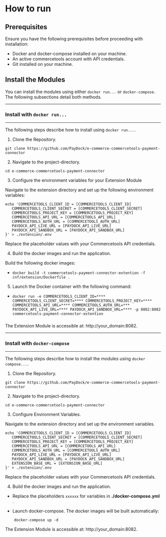 # How to run

## Prerequisites

Ensure you have the following prerequisites before proceeding with installation:

- Docker and docker-compose installed on your machine.
- An active commercetools account with API credentials.
- Git installed on your machine.


## Install the Modules

You can install the modules using either `docker run...` or `docker-compose`. The following subsections detail both methods.

---
### Install with `docker run...`
---

The following steps describe how to install using `docker run...`.

1. Clone the Repository.

```
git clone https://github.com/PayDock/e-commerce-commercetools-payment-connector
```

2. Navigate to the project-directory.
```
cd e-commerce-commercetools-payment-connector
```

3. Configure the environment variables for your Extension Module


Navigate to the extension directory and set up the following environment variables:

```
echo 'COMMERCETOOLS_CLIENT_ID = [COMMERCETOOLS_CLIENT_ID]
   COMMERCETOOLS_CLIENT_SECRET = [COMMERCETOOLS_CLIENT_SECRET]
   COMMERCETOOLS_PROJECT_KEY = [COMMERCETOOLS_PROJECT_KEY]
   COMMERCETOOLS_API_URL = [COMMERCETOOLS_API_URL]
   COMMERCETOOLS_AUTH_URL = [COMMERCETOOLS_AUTH_URL]
   PAYDOCK_API_LIVE_URL = [PAYDOCK_API_LIVE_URL]
   PAYDOCK_API_SANDBOX_URL = [PAYDOCK_API_SANDBOX_URL]
}' > ./extension/.env
```



Replace the placeholder values with your Commercetools API credentials.

4. Build the docker images and run the application.

Build the following docker images:

- `docker build -t commercetools-payment-connector-extention -f cnf/extension/Dockerfile .`


5. Launch the Docker container with the following command:

- `docker run -e COMMERCETOOLS_CLIENT_ID=**** COMMERCETOOLS_CLIENT_SECRET=**** COMMERCETOOLS_PROJECT_KEY=**** COMMERCETOOLS_API_URL=**** COMMERCETOOLS_AUTH_URL=*** PAYDOCK_API_LIVE_URL=**** PAYDOCK_API_SANDBOX_URL=**** -p 8082:8082 commercetools-payment-connector-extention`


###
The Extension Module is accessible at: http://your_domain:8082.


---
### Install with `docker-compose`
---

The following steps describe how to install the modules using `docker compose...`.

1. Clone the Repository.

```
git clone https://github.com/PayDock/e-commerce-commercetools-payment-connector
```

2. Navigate to the project-directory.

```
cd e-commerce-commercetools-payment-connector
```

3. Configure Environment Variables.

Navigate to the extension directory and set up the environment variables.

```
echo 'COMMERCETOOLS_CLIENT_ID = [COMMERCETOOLS_CLIENT_ID]
   COMMERCETOOLS_CLIENT_SECRET = [COMMERCETOOLS_CLIENT_SECRET]
   COMMERCETOOLS_PROJECT_KEY = [COMMERCETOOLS_PROJECT_KEY]
   COMMERCETOOLS_API_URL = [COMMERCETOOLS_API_URL]
   COMMERCETOOLS_AUTH_URL = [COMMERCETOOLS_AUTH_URL]
   PAYDOCK_API_LIVE_URL = [PAYDOCK_API_LIVE_URL]
   PAYDOCK_API_SANDBOX_URL = [PAYDOCK_API_SANDBOX_URL]
   EXTENSION_BASE_URL = [EXTENSION_BASE_URL]
}' > ./extension/.env
```

Replace the placeholder values with your Commercetools API credentials.


4. Build the docker images and run the application.

* Replace the placeholders `xxxxxx` for  variables in **./docker-compose.yml** .

* Launch docker-compose. The docker images will be built automatically:

```
    docker-compose up -d
```

The Extension Module is accessible at: http://your_domain:8082.
